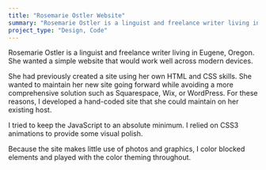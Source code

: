 ```yaml
---
title: "Rosemarie Ostler Website"
summary: "Rosemarie Ostler is a linguist and freelance writer living in Eugene, Oregon. She wanted a simple website that would work well across modern devices."
project_type: "Design, Code"
---
```


Rosemarie Ostler is a linguist and freelance writer living in Eugene, Oregon. She wanted a simple website that would work well across modern devices.

She had previously created a site using her own HTML and CSS skills. She wanted to maintain her new site going forward while avoiding a more comprehensive solution such as Squarespace, Wix, or WordPress. For these reasons, I developed a hand-coded site that she could maintain on her existing host.

I tried to keep the JavaScript to an absolute minimum. I relied on CSS3 animations to provide some visual polish.

Because the site makes little use of photos and graphics, I color blocked elements and played with the color theming throughout.
